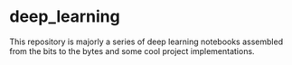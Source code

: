 # deep_learning
<p>This repository is majorly a series of deep learning notebooks assembled from the bits to the bytes and some cool project implementations.
</p>
